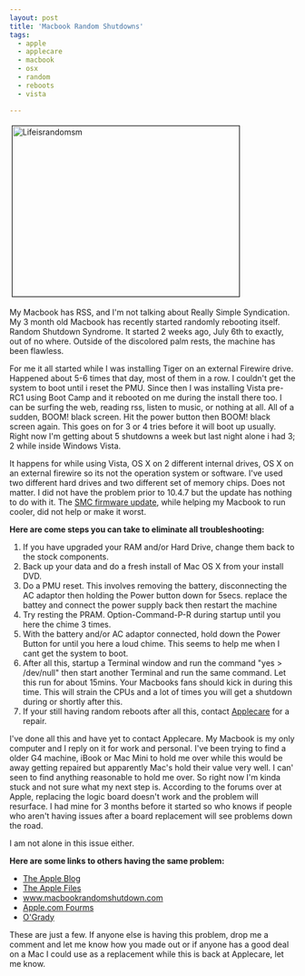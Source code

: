 ```yaml
---
layout: post
title: 'Macbook Random Shutdowns'
tags:
  - apple
  - applecare
  - macbook
  - osx
  - random
  - reboots
  - vista

---
```


<img src="http://www.the8thsign.com/wp-content/uploads/2006/08/lifeisrandomsm.jpg" alt="Lifeisrandomsm" border="1" height="300" hspace="4" vspace="4" width="400" />

My Macbook has RSS, and I'm not talking about Really Simple Syndication. My 3 month old Macbook has recently started randomly rebooting itself. Random Shutdown Syndrome. It started 2 weeks ago, July 6th to exactly, out of no where. Outside of the discolored palm rests, the machine has been flawless.

For me it all started while I was installing Tiger on an external Firewire drive. Happened about 5-6 times that day, most of them in a row. I couldn't get the system to boot until i reset the PMU. Since then I was installing Vista pre-RC1 using Boot Camp and it rebooted on me during the install there too. I can be surfing the web, reading rss, listen to music, or nothing at all. All of a sudden, BOOM! black screen. Hit the power button then BOOM! black screen again. This goes on for 3 or 4 tries before it will boot up usually. Right now I'm getting about 5 shutdowns a week but last night alone i had 3; 2 while inside Windows Vista.

It happens for while using Vista, OS X on 2 different internal drives, OS X on an external firewire so its not the operation system or software. I've used two different hard drives and two different set of memory chips. Does not matter. I did not have the problem prior to 10.4.7 but the update has nothing to do with it. The <a href="http://www.engadget.com/2006/08/18/moo-be-gone-apple-releases-macbook-smc-firmware-update/">SMC firmware update</a>, while helping my Macbook to run cooler, did not help or make it worst.

<strong>Here are come steps you can take to eliminate all troubleshooting:
</strong>
<ol>
	<li>If you have upgraded your RAM and/or Hard Drive, change them back to the stock components.</li>
	<li>Back up your data and do a fresh install of Mac OS X from your install DVD.</li>
	<li>Do a PMU reset. This involves removing the battery, disconnecting the AC adaptor then holding the Power button down for 5secs. replace the battey and connect the power supply back then restart the machine</li>
	<li>Try resting the PRAM. Option-Command-P-R during startup until you here the chime 3 times.</li>
	<li>With the battery and/or AC adaptor connected, hold down the Power Button for until you here a loud chime. This seems to help me when I cant get the system to boot.</li>
	<li>After all this, startup a Terminal window and run the command "yes &gt; /dev/null" then start another Terminal and run the same command. Let this run for about 15mins. Your Macbooks fans should kick in during this time.  This will strain the CPUs and a lot of times you will get a shutdown during or shortly after this.</li>
	<li>If your still having random reboots after all this, contact <a href="http://www.apple.com/support/contact/">Applecare</a> for a repair.</li>
</ol>
I've done all this and have yet to contact Applecare. My Macbook is my only computer and I reply on it for work and personal. I've been trying to find a older G4 machine, iBook or Mac Mini to hold me over while this would be away getting repaired but apparently Mac's hold their value very well. I can' seen to find anything reasonable to hold me over. So right now I'm kinda stuck and not sure what my next step is. According to the forums over at Apple, replacing the logic board doesn't work and the problem will resurface. I had mine for 3 months before it started so who knows if people who aren't having issues after a board replacement will see problems down the road.

I am not alone in this issue either.

<strong>Here are some links to others having the same problem:</strong>
<ul>
	<li><a href="http://theappleblog.com/2006/08/29/random-acts-of-shut-down/">The Apple Blog</a></li>
	<li><a href="http://techpaedia.com/apple/2006/08/21/macbook-random-shut-down/">The Apple Files</a></li>
	<li><a href="http://www.macbookrandomshutdown.com/">www.macbookrandomshutdown.com</a></li>
	<li><a href="http://discussions.apple.com/category.jspa?categoryID=218&amp;start=15#threads">Apple.com Fourms</a></li>
	<li><a href="http://www.powerpage.org/archives/2006/08/macbook_shutdowns.html">O'Grady</a></li>
</ul>
These are just a few. If anyone else is having this problem, drop me a comment and let me know how you made out or if anyone has a good deal on a Mac I could use as a replacement while this is back at Applecare, let me know.

<!-- technorati tags start -->
<!-- technorati tags end -->

